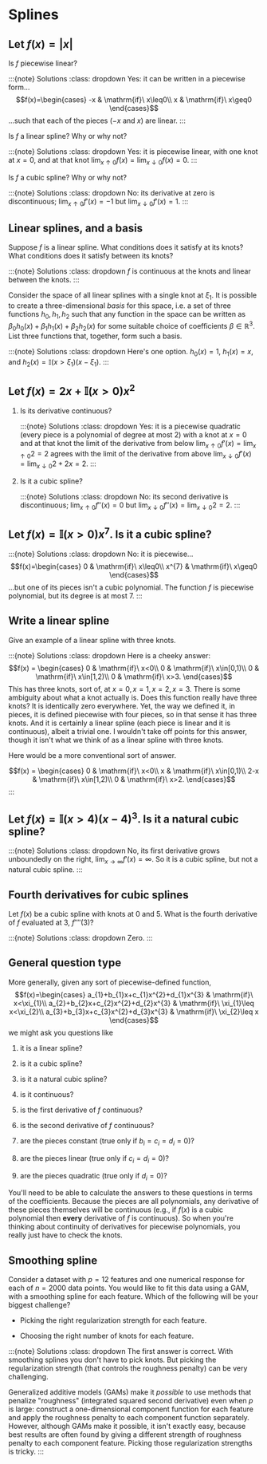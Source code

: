 # Splines

## Let $f(x)=\left|x\right|$

Is $f$ piecewise linear?

:::{note} Solutions
:class: dropdown
Yes: it can be written in a piecewise form\... $$f(x)=\begin{cases}
-x & \mathrm{if}\ x\leq0\\
x & \mathrm{if}\ x\geq0
\end{cases}$$ \...such that each of the pieces ($-x$ and $x$) are
linear.
:::

Is $f$ a linear spline? Why or why not?

:::{note} Solutions
:class: dropdown
Yes: it is piecewise linear, with one knot at $x=0$, and at that knot
$\lim_{x\uparrow0}f(x)=\lim_{x\downarrow0}f(x)=0$.
:::

Is $f$ a cubic spline? Why or why not?

:::{note} Solutions
:class: dropdown
No: its derivative at zero is discontinuous; $\lim_{x\uparrow0}f'(x)=-1$
but $\lim_{x\downarrow0}f'(x)=1$.
:::

## Linear splines, and a basis

Suppose $f$ is a linear spline. What conditions does it satisfy at its
knots? What conditions does it satisfy between its knots?

:::{note} Solutions
:class: dropdown
$f$ is continuous at the knots and linear between the knots.
:::

Consider the space of all linear splines with a single knot at
$\xi_{1}$. It is possible to create a three-dimensional *basis* for this
space, i.e. a set of three functions $h_0,h_1,h_2$ such that any
function in the space can be written as
$\beta_0 h_0(x) + \beta_1 h_1(x) + \beta_2 h_2(x)$ for some suitable
choice of coefficients $\beta \in \mathbb{R}^3$. List three functions
that, together, form such a basis.

:::{note} Solutions
:class: dropdown
Here's one option. $h_0(x) = 1$, $h_1(x) = x$, and
$h_2(x) = \mathbb{I}(x > \xi_1)(x-\xi_1)$.
:::

## Let $f(x)=2x+\mathbb{I}(x>0)x^{2}$

1.  Is its derivative continuous?

    :::{note} Solutions
    :class: dropdown
    Yes: it is a piecewise quadratic (every piece is a polynomial of
    degree at most 2) with a knot at $x=0$ and at that knot the limit of
    the derivative from below
    $\lim_{x\uparrow0}f'(x)=\lim_{x\uparrow0}2=2$ agrees with the limit
    of the derivative from above
    $\lim_{x\downarrow0}f'(x)=\lim_{x\downarrow0}2+2x=2$.
    :::

2.  Is it a cubic spline?

    :::{note} Solutions
    :class: dropdown
    No: its second derivative is discontinuous;
    $\lim_{x\uparrow0}f''(x)=0$ but
    $\lim_{x\downarrow0}f''(x)=\lim_{x\downarrow0}2=2$.
    :::

## Let $f(x)=\mathbb{I}(x>0)x^{7}$. Is it a cubic spline?

:::{note} Solutions
:class: dropdown
No: it is piecewise\... $$f(x)=\begin{cases}
0 & \mathrm{if}\ x\leq0\\
x^{7} & \mathrm{if}\ x\geq0
\end{cases}$$ \...but one of its pieces isn't a cubic polynomial. The
function $f$ is piecewise polynomial, but its degree is at most 7.
:::

## Write a linear spline

Give an example of a linear spline with three knots.

:::{note} Solutions
:class: dropdown
Here is a cheeky answer: $$f(x) = \begin{cases}
0 & \mathrm{if}\ x<0\\
0 & \mathrm{if}\ x\in[0,1)\\
0 & \mathrm{if}\ x\in[1,2)\\
0 & \mathrm{if}\ x>3.
\end{cases}$$ This has three knots, sort of, at $x=0,x=1,x=2,x=3$. There
is some ambiguity about what a knot actually is. Does this function
really have three knots? It is identically zero everywhere. Yet, the way
we defined it, in pieces, it is defined piecewise with four pieces, so
in that sense it has three knots. And it is certainly a linear spline
(each piece is linear and it is continuous), albeit a trivial one. I
wouldn't take off points for this answer, though it isn't what we think
of as a linear spline with three knots.

Here would be a more conventional sort of answer.

$$f(x) = \begin{cases}
0 & \mathrm{if}\ x<0\\
x & \mathrm{if}\ x\in[0,1)\\
2-x & \mathrm{if}\ x\in[1,2)\\
0 & \mathrm{if}\ x>2.
\end{cases}$$
:::

## Let $f(x)=\mathbb{I}(x>4)(x-4)^{3}$. Is it a natural cubic spline?

:::{note} Solutions
:class: dropdown
No, its first derivative grows unboundedly on the right,
$\lim_{x\rightarrow\infty}f'(x)=\infty$. So it is a cubic spline, but
not a natural cubic spline.
:::

## Fourth derivatives for cubic splines

Let $f(x)$ be a cubic spline with knots at 0 and 5. What is the fourth
derivative of $f$ evaluated at $3$, $f''''(3)$?

:::{note} Solutions
:class: dropdown
Zero.
:::

## General question type

More generally, given any sort of piecewise-defined function,
$$f(x)=\begin{cases}
a_{1}+b_{1}x+c_{1}x^{2}+d_{1}x^{3} & \mathrm{if}\ x<\xi_{1}\\
a_{2}+b_{2}x+c_{2}x^{2}+d_{2}x^{3} & \mathrm{if}\ \xi_{1}\leq x<\xi_{2}\\
a_{3}+b_{3}x+c_{3}x^{2}+d_{3}x^{3} & \mathrm{if}\ \xi_{2}\leq x
\end{cases}$$ we might ask you questions like

1.  it is a linear spline?

2.  is it a cubic spline?

3.  is it a natural cubic spline?

4.  is it continuous?

5.  is the first derivative of $f$ continuous?

6.  is the second derivative of $f$ continuous?

7.  are the pieces constant (true only if $b_{i}=c_{i}=d_{i}=0$)?

8.  are the pieces linear (true only if $c_{i}=d_{i}=0$)?

9.  are the pieces quadratic (true only if $d_{i}=0$)?

You'll need to be able to calculate the answers to these questions in
terms of the coefficients. Because the pieces are all polynomials, any
derivative of these pieces themselves will be continuous (e.g., if
$f(x)$ is a cubic polynomial then **every** derivative of $f$ is
continuous). So when you're thinking about continuity of derivatives for
piecewise polynomials, you really just have to check the knots.

## Smoothing spline

Consider a dataset with $p=12$ features and one numerical response for
each of $n=2000$ data points. You would like to fit this data using a
GAM, with a smoothing spline for each feature. Which of the following
will be your biggest challenge?

-   Picking the right regularization strength for each feature.

-   Choosing the right number of knots for each feature.

:::{note} Solutions
:class: dropdown
The first answer is correct. With smoothing splines you don't have to
pick knots. But picking the regularization strength (that controls the
roughness penalty) can be very challenging.

Generalized additive models (GAMs) make it *possible* to use methods
that penalize "roughness" (integrated squared second derivative) even
when $p$ is large: construct a one-dimensional component function for
each feature and apply the roughness penalty to each component function
separately. However, although GAMs make it possible, it isn't exactly
easy, because best results are often found by giving a different
strength of roughness penalty to each component feature. Picking those
regularization strengths is tricky.
:::

